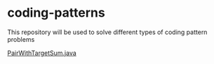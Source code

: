 # coding-patterns
This repository will be used to solve different types of coding pattern problems

[PairWithTargetSum.java](src%2Fcom%2Fjewel%2Fpatterns%2Ftwopointers%2Feasy%2FPairWithTargetSum.java)